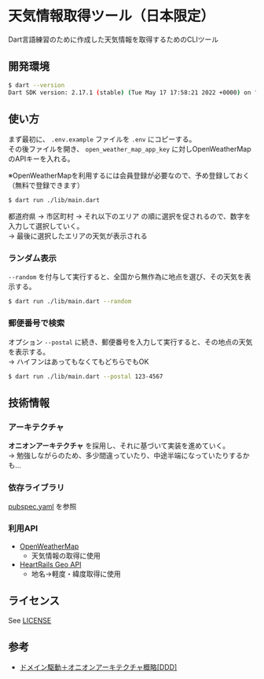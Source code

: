# 天気情報取得ツール（日本限定）

Dart言語練習のために作成した天気情報を取得するためのCLIツール

## 開発環境

```sh
$ dart --version
Dart SDK version: 2.17.1 (stable) (Tue May 17 17:58:21 2022 +0000) on "macos_arm64"
```

## 使い方

まず最初に、 `.env.example` ファイルを `.env` にコピーする。  
その後ファイルを開き、 `open_weather_map_app_key` に対しOpenWeatherMapのAPIキーを入れる。

※OpenWeatherMapを利用するには会員登録が必要なので、予め登録しておく（無料で登録できます）

```sh
$ dart run ./lib/main.dart
```

都道府県 → 市区町村 → それ以下のエリア の順に選択を促されるので、数字を入力して選択していく。  
→ 最後に選択したエリアの天気が表示される

### ランダム表示

`--random` を付与して実行すると、全国から無作為に地点を選び、その天気を表示する。

```sh
$ dart run ./lib/main.dart --random
```

### 郵便番号で検索

オプション `--postal` に続き、郵便番号を入力して実行すると、その地点の天気を表示する。  
→ ハイフンはあってもなくてもどちらでもOK

```sh
$ dart run ./lib/main.dart --postal 123-4567
```

## 技術情報

### アーキテクチャ

**オニオンアーキテクチャ** を採用し、それに基づいて実装を進めていく。  
→ 勉強しながらのため、多少間違っていたり、中途半端になっていたりするかも...

### 依存ライブラリ

[pubspec.yaml](./pubspec.yaml) を参照

### 利用API

- [OpenWeatherMap](https://openweathermap.org/)
  - 天気情報の取得に使用
- [HeartRails Geo API](http://geoapi.heartrails.com/)
  - 地名→軽度・緯度取得に使用

## ライセンス

See [LICENSE](./LICENSE)

## 参考

- [ドメイン駆動＋オニオンアーキテクチャ概略[DDD]](https://little-hands.hatenablog.com/entry/2017/10/11/075634)
